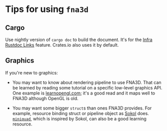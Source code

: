 # Tips for using `fna3d`

## Cargo

Use nightly version of `cargo doc` to build the document. It's for the [Infra Rustdoc Links](https://rust-lang.github.io/rfcs/1946-intra-rustdoc-links.html) feature. Crates.io also uses it by default.

## Graphics

If you're new to graphics:

* You may want to know about rendering pipeline to use FNA3D. That can be learned by reading some tutorial on a specific low-level graphics API. One example is [learnopengl.com](https://docs.rs/bindgen/0.55.1/bindgen/struct.Builder.html#method.rustified_enum); it's a good read and it maps well to FNA3D although OpenGL is old.

* You may want some bigger `struct`s than ones FNA3D provides. For example, resource binding struct or pipeline object as [Sokol](https://github.com/floooh/sokol/blob/master/sokol_gfx.h) does. [`miniquad`](https://docs.rs/miniquad/), which is inspired by Sokol, can also be a good learning resource.
